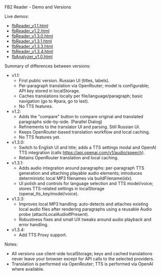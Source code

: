
FB2 Reader - Demo and Versions

Live demos:
- [fbReader_v1.1.html](fbReader_v1.1.html)
- [fbReader_v1.2.html](fbReader_v1.2.html)
- [fbReader_v1.3.0.html](fbReader_v1.3.0.html)
- [fbReader_v1.3.1.html](fbReader_v1.3.1.html)
- [fbReader_v1.3.3.html](fbReader_v1.3.3.html)
- [fbReader_v1.3.4.html](fbReader_v1.3.4.html)
- [fbAnalyzer_v1.0.html](fbAnalyzer_v1.0.html)

Summary of differences between versions:
- v1.1:
  - First public version. Russian UI (titles, labels).
  - Per-paragraph translation via OpenRouter; model is configurable; API key stored in localStorage.
  - Caches translations locally per file/language/paragraph; basic navigation (go to #para, go to last).
  - No TTS features.
- v1.2:
  - Adds the "compare" button to compare original and translated paragraphs side-by-side. (Parallel Dialog)
  - Refinements to the translator UI and parsing. Still Russian UI.
  - Keeps OpenRouter-based translation workflow and local caching.
  - No TTS features yet.
- v1.3.0:
  - Switch to English UI and title; adds a TTS settings modal and OpenAI TTS integration (calls https://api.openai.com/v1/audio/speech).
  - Retains OpenRouter translation and local caching.
- v1.3.1:
  - Adds audio integration around paragraphs: per-paragraph TTS generation and attaching playable audio elements; introduces deterministic local MP3 filenames via buildFilename(idx).
  - UI polish and controls for language selection and TTS model/voice; stores TTS-related settings in localStorage (openai_tts_key/model/voice).
- v1.3.3:
  - Improves local MP3 handling: auto-detects and attaches existing local audio files after rendering paragraphs using a reusable Audio probe (attachLocalAudioIfPresent).
  - Robustness fixes and small UX tweaks around audio playback and error handling.
- v1.3.4:
  - Add TTS Proxy support.

Notes:
- All versions use client-side localStorage; keys and cached translations never leave your browser except for API calls to the selected providers.
- Translation is performed via OpenRouter; TTS is performed via OpenAI where available.
 